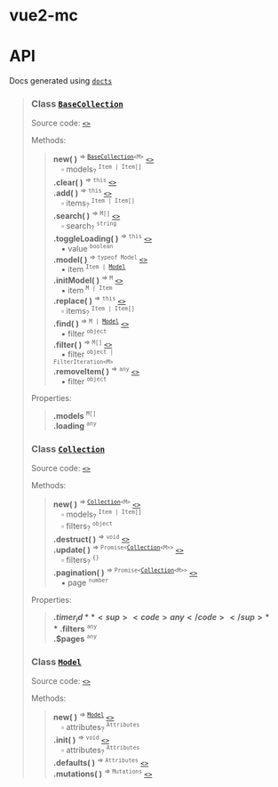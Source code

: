 # vue2-mc

API
===
Docs generated using [`docts`](https://github.com/charto/docts)
>
> <a name="api-BaseCollection"></a>
> ### Class [`BaseCollection`](#api-BaseCollection)
> Source code: [`<>`](http:///blob/e1e63ce/src/modules/BaseCollection.ts#L7-L88)  
>  
> Methods:  
> > **new( )** <sup>&rArr; <code>[BaseCollection](#api-BaseCollection)&lt;M&gt;</code></sup> [`<>`](http:///blob/e1e63ce/src/modules/BaseCollection.ts#L11-L16)  
> > &emsp;&#x25ab; models<sub>?</sub> <sup><code>Item | Item[]</code></sup>  
> > **.clear( )** <sup>&rArr; <code>this</code></sup> [`<>`](http:///blob/e1e63ce/src/modules/BaseCollection.ts#L18-L21)  
> > **.add( )** <sup>&rArr; <code>this</code></sup> [`<>`](http:///blob/e1e63ce/src/modules/BaseCollection.ts#L23-L32)  
> > &emsp;&#x25ab; items<sub>?</sub> <sup><code>Item | Item[]</code></sup>  
> > **.search( )** <sup>&rArr; <code>M[]</code></sup> [`<>`](http:///blob/e1e63ce/src/modules/BaseCollection.ts#L34-L40)  
> > &emsp;&#x25ab; search<sub>?</sub> <sup><code>string</code></sup>  
> > **.toggleLoading( )** <sup>&rArr; <code>this</code></sup> [`<>`](http:///blob/e1e63ce/src/modules/BaseCollection.ts#L42-L45)  
> > &emsp;&#x25aa; value <sup><code>boolean</code></sup>  
> > **.model( )** <sup>&rArr; <code>typeof Model</code></sup> [`<>`](http:///blob/e1e63ce/src/modules/BaseCollection.ts#L47-L49)  
> > &emsp;&#x25aa; item <sup><code>Item | [Model](#api-Model)</code></sup>  
> > **.initModel( )** <sup>&rArr; <code>M</code></sup> [`<>`](http:///blob/e1e63ce/src/modules/BaseCollection.ts#L51-L56)  
> > &emsp;&#x25aa; item <sup><code>M | Item</code></sup>  
> > **.replace( )** <sup>&rArr; <code>this</code></sup> [`<>`](http:///blob/e1e63ce/src/modules/BaseCollection.ts#L63-L65)  
> > &emsp;&#x25ab; items<sub>?</sub> <sup><code>Item | Item[]</code></sup>  
> > **.find( )** <sup>&rArr; <code>M | [Model](#api-Model)</code></sup> [`<>`](http:///blob/e1e63ce/src/modules/BaseCollection.ts#L67-L69)  
> > &emsp;&#x25aa; filter <sup><code>object</code></sup>  
> > **.filter( )** <sup>&rArr; <code>M[]</code></sup> [`<>`](http:///blob/e1e63ce/src/modules/BaseCollection.ts#L71-L78)  
> > &emsp;&#x25aa; filter <sup><code>object | FilterIteration&lt;M&gt;</code></sup>  
> > **.removeItem( )** <sup>&rArr; <code>any</code></sup> [`<>`](http:///blob/e1e63ce/src/modules/BaseCollection.ts#L80-L87)  
> > &emsp;&#x25aa; filter <sup><code>object</code></sup>  
>  
> Properties:  
> > **.models** <sup><code>M[]</code></sup>  
> > **.loading** <sup><code>any</code></sup>  
>
> <a name="api-Collection"></a>
> ### Class [`Collection`](#api-Collection)
> Source code: [`<>`](http:///blob/e1e63ce/src/modules/Collection.ts#L8-L85)  
>  
> Methods:  
> > **new( )** <sup>&rArr; <code>[Collection](#api-Collection)&lt;M&gt;</code></sup> [`<>`](http:///blob/e1e63ce/src/modules/Collection.ts#L13-L16)  
> > &emsp;&#x25ab; models<sub>?</sub> <sup><code>Item | Item[]</code></sup>  
> > &emsp;&#x25ab; filters<sub>?</sub> <sup><code>object</code></sup>  
> > **.destruct( )** <sup>&rArr; <code>void</code></sup> [`<>`](http:///blob/e1e63ce/src/modules/Collection.ts#L54-L57)  
> > **.update( )** <sup>&rArr; <code>Promise&lt;[Collection](#api-Collection)&lt;M&gt;&gt;</code></sup> [`<>`](http:///blob/e1e63ce/src/modules/Collection.ts#L59-L76)  
> > &emsp;&#x25ab; filters<sub>?</sub> <sup><code>{}</code></sup>  
> > **.pagination( )** <sup>&rArr; <code>Promise&lt;[Collection](#api-Collection)&lt;M&gt;&gt;</code></sup> [`<>`](http:///blob/e1e63ce/src/modules/Collection.ts#L78-L80)  
> > &emsp;&#x25aa; page <sup><code>number</code></sup>  
>  
> Properties:  
> > **.$timer_id** <sup><code>any</code></sup>  
> > **.$filters** <sup><code>any</code></sup>  
> > **.$pages** <sup><code>any</code></sup>  
>
> <a name="api-Model"></a>
> ### Class [`Model`](#api-Model)
> Source code: [`<>`](http:///blob/support/docs/src/modules/Model.ts#L4-L23)  
>  
> Methods:  
> > **new( )** <sup>&rArr; <code>[Model](#api-Model)</code></sup> [`<>`](http:///blob/support/docs/src/modules/Model.ts#L12-L14)  
> > &emsp;&#x25ab; attributes<sub>?</sub> <sup><code>Attributes</code></sup>  
> > **.init( )** <sup>&rArr; <code>void</code></sup> [`<>`](http:///blob/support/docs/src/modules/Model.ts#L5-L10)  
> > &emsp;&#x25ab; attributes<sub>?</sub> <sup><code>Attributes</code></sup>  
> > **.defaults( )** <sup>&rArr; <code>Attributes</code></sup> [`<>`](http:///blob/support/docs/src/modules/Model.ts#L16-L18)  
> > **.mutations( )** <sup>&rArr; <code>Mutations</code></sup> [`<>`](http:///blob/support/docs/src/modules/Model.ts#L20-L22)  
